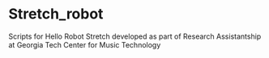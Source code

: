 # Stretch_robot
Scripts for Hello Robot Stretch developed as part of Research Assistantship at Georgia Tech Center for Music Technology

